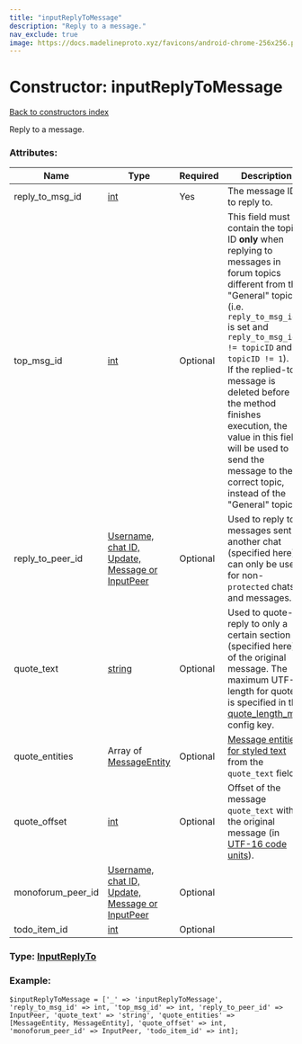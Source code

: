 ```yaml
---
title: "inputReplyToMessage"
description: "Reply to a message."
nav_exclude: true
image: https://docs.madelineproto.xyz/favicons/android-chrome-256x256.png
---
```

# Constructor: inputReplyToMessage  
[Back to constructors index](/API_docs/constructors/index.html)



Reply to a message.

### Attributes:

| Name     |    Type       | Required | Description |
|----------|---------------|----------|-------------|
|reply\_to\_msg\_id|[int](/API_docs/types/int.html) | Yes|The message ID to reply to.|
|top\_msg\_id|[int](/API_docs/types/int.html) | Optional|This field must contain the topic ID **only** when replying to messages in forum topics different from the "General" topic (i.e. `reply_to_msg_id` is set and `reply_to_msg_id != topicID` and `topicID != 1`).  <br>If the replied-to message is deleted before the method finishes execution, the value in this field will be used to send the message to the correct topic, instead of the "General" topic.|
|reply\_to\_peer\_id|[Username, chat ID, Update, Message or InputPeer](/API_docs/types/InputPeer.html) | Optional|Used to reply to messages sent to another chat (specified here), can only be used for non-`protected` chats and messages.|
|quote\_text|[string](/API_docs/types/string.html) | Optional|Used to quote-reply to only a certain section (specified here) of the original message. The maximum UTF-8 length for quotes is specified in the [quote\_length\_max](https://core.telegram.org/api/config#quote-length-max) config key.|
|quote\_entities|Array of [MessageEntity](/API_docs/types/MessageEntity.html) | Optional|[Message entities for styled text](https://core.telegram.org/api/entities) from the `quote_text` field.|
|quote\_offset|[int](/API_docs/types/int.html) | Optional|Offset of the message `quote_text` within the original message (in [UTF-16 code units](https://core.telegram.org/api/entities#entity-length)).|
|monoforum\_peer\_id|[Username, chat ID, Update, Message or InputPeer](/API_docs/types/InputPeer.html) | Optional|
|todo\_item\_id|[int](/API_docs/types/int.html) | Optional|



### Type: [InputReplyTo](/API_docs/types/InputReplyTo.html)


### Example:

```
$inputReplyToMessage = ['_' => 'inputReplyToMessage', 'reply_to_msg_id' => int, 'top_msg_id' => int, 'reply_to_peer_id' => InputPeer, 'quote_text' => 'string', 'quote_entities' => [MessageEntity, MessageEntity], 'quote_offset' => int, 'monoforum_peer_id' => InputPeer, 'todo_item_id' => int];
```  

